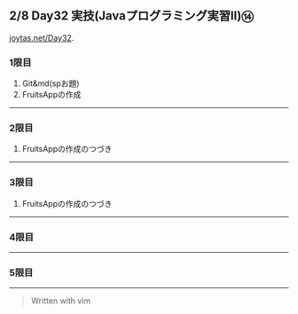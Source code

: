 ## 2/8 Day32 実技(Javaプログラミング実習Ⅱ)⑭
[joytas.net/Day32](https://joytas.net/%e8%a8%93%e7%b7%b4/day32).
### 1限目
1. Git&md(spお題)
1. FruitsAppの作成
---
### 2限目
1. FruitsAppの作成のつづき
---
### 3限目
1. FruitsAppの作成のつづき
---
### 4限目
---
### 5限目
----
> Written with vim
